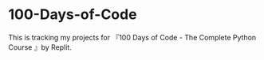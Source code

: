 # 100-Days-of-Code
This is tracking my projects for 『100 Days of Code - The Complete Python Course 』by Replit.
